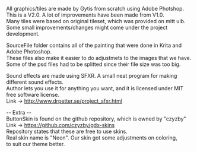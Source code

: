 All graphics/tiles are made by Gytis from scratch using Adobe Photshop.  
This is a V2.0. A lot of improvements have been made from V1.0.  
Many tiles were based on original tileset, which was provided on mitt uib.  
Some small improvements/changes might come under the project development.

SourceFile folder contains all of the painting that were done in Krita
and Adobe Photoshop.  
These files also make it easier to do adjustmets
to the images that we have.   
Some of the psd files had to be splitted
since their file size was too big.

Sound effects are made using SFXR. A small neat program for making different sound effects.  
Author lets you use it for anything you want, and it is licensed under MIT free software license.  
Link -> http://www.drpetter.se/project_sfxr.html

-- Extra --  
ButtonSkin is found on the github repository, which is owned by "czyzby"  
Link -> https://github.com/czyzby/gdx-skins  
Repository states that these are free to use skins.  
Real skin name is "Neon". Our skin got some adjustments on coloring,  
to suit our theme better.